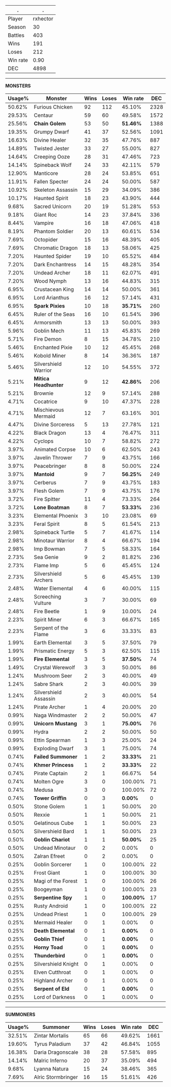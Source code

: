 .|.
|-|-
Player|rxhector
Season|30
Battles|403
Wins|191
Loses|212
Win rate|0.90
DEC|4898

---
**MONSTERS**

Usage%|Monster|Wins|Loses|Win rate|DEC|
-|-|-|-|-|-|
50.62%|Furious Chicken|92|112|45.10%|2328|
29.53%|Centaur|59|60|49.58%|1572|
25.56%|**Chain Golem**|53|50|**51.46%**|1388|
19.35%|Grumpy Dwarf|41|37|52.56%|1091|
16.63%|Divine Healer|32|35|47.76%|887|
14.89%|Twisted Jester|33|27|55.00%|827|
14.64%|Creeping Ooze|28|31|47.46%|723|
14.14%|Spineback Wolf|24|33|42.11%|579|
12.90%|Manticore|28|24|53.85%|651|
11.91%|Fallen Specter|24|24|50.00%|587|
10.92%|Skeleton Assassin|15|29|34.09%|386|
10.17%|Haunted Spirit|18|23|43.90%|444|
9.68%|Sacred Unicorn|20|19|51.28%|553|
9.18%|Giant Roc|14|23|37.84%|336|
8.44%|Vampire|16|18|47.06%|418|
8.19%|Phantom Soldier|20|13|60.61%|534|
7.69%|Octopider|15|16|48.39%|405|
7.69%|Chromatic Dragon|18|13|58.06%|425|
7.20%|Haunted Spider|19|10|65.52%|484|
7.20%|Dark Enchantress|14|15|48.28%|354|
7.20%|Undead Archer|18|11|62.07%|491|
7.20%|Wood Nymph|13|16|44.83%|315|
6.95%|Crustacean King|14|14|50.00%|361|
6.95%|Lord Arianthus|16|12|57.14%|431|
6.95%|**Spark Pixies**|10|18|**35.71%**|260|
6.45%|Ruler of the Seas|16|10|61.54%|396|
6.45%|Armorsmith|13|13|50.00%|393|
5.96%|Goblin Mech|11|13|45.83%|269|
5.71%|Fire Demon|8|15|34.78%|210|
5.46%|Enchanted Pixie|10|12|45.45%|268|
5.46%|Kobold Miner|8|14|36.36%|187|
5.46%|Silvershield Warrior|12|10|54.55%|372|
5.21%|**Mitica Headhunter**|9|12|**42.86%**|206|
5.21%|Brownie|12|9|57.14%|288|
4.71%|Cocatrice|9|10|47.37%|228|
4.71%|Mischievous Mermaid|12|7|63.16%|301|
4.47%|Divine Sorceress|5|13|27.78%|121|
4.22%|Black Dragon|13|4|76.47%|311|
4.22%|Cyclops|10|7|58.82%|272|
3.97%|Animated Corpse|10|6|62.50%|243|
3.97%|Javelin Thrower|7|9|43.75%|166|
3.97%|Peacebringer|8|8|50.00%|224|
3.97%|**Mantoid**|9|7|**56.25%**|249|
3.97%|Cerberus|7|9|43.75%|183|
3.97%|Flesh Golem|7|9|43.75%|176|
3.72%|Fire Spitter|11|4|73.33%|264|
3.72%|**Lone Boatman**|8|7|**53.33%**|236|
3.23%|Elemental Phoenix|3|10|23.08%|69|
3.23%|Feral Spirit|8|5|61.54%|213|
2.98%|Spineback Turtle|5|7|41.67%|114|
2.98%|Minotaur Warrior|8|4|66.67%|194|
2.98%|Imp Bowman|7|5|58.33%|164|
2.73%|Sea Genie|9|2|81.82%|236|
2.73%|Flame Imp|5|6|45.45%|124|
2.73%|Silvershield Archers|5|6|45.45%|139|
2.48%|Water Elemental|4|6|40.00%|115|
2.48%|Screeching Vulture|3|7|30.00%|69|
2.48%|Fire Beetle|1|9|10.00%|24|
2.23%|Spirit Miner|6|3|66.67%|165|
2.23%|Serpent of the Flame|3|6|33.33%|83|
1.99%|Earth Elemental|3|5|37.50%|79|
1.99%|Prismatic Energy|5|3|62.50%|115|
1.99%|**Fire Elemental**|3|5|**37.50%**|74|
1.49%|Crystal Werewolf|3|3|50.00%|86|
1.24%|Mushroom Seer|2|3|40.00%|49|
1.24%|Sabre Shark|2|3|40.00%|39|
1.24%|Silvershield Assassin|2|3|40.00%|54|
1.24%|Pirate Archer|1|4|20.00%|20|
0.99%|Naga Windmaster|2|2|50.00%|47|
0.99%|**Unicorn Mustang**|3|1|**75.00%**|76|
0.99%|Hydra|2|2|50.00%|50|
0.99%|Ettin Spearman|1|3|25.00%|24|
0.99%|Exploding Dwarf|3|1|75.00%|74|
0.74%|**Failed Summoner**|1|2|**33.33%**|21|
0.74%|**Khmer Princess**|1|2|**33.33%**|22|
0.74%|Pirate Captain|2|1|66.67%|54|
0.74%|Molten Ogre|3|0|100.00%|71|
0.74%|Medusa|3|0|100.00%|72|
0.74%|**Tower Griffin**|0|3|**0.00%**|0|
0.50%|Stone Golem|1|1|50.00%|20|
0.50%|Rexxie|1|1|50.00%|21|
0.50%|Gelatinous Cube|1|1|50.00%|23|
0.50%|Silvershield Bard|1|1|50.00%|23|
0.50%|**Goblin Chariot**|1|1|**50.00%**|25|
0.50%|Undead Minotaur|0|2|0.00%|0|
0.50%|Zalran Efreet|0|2|0.00%|0|
0.25%|Goblin Sorcerer|1|0|100.00%|22|
0.25%|Frost Giant|1|0|100.00%|30|
0.25%|Magi of the Forest|1|0|100.00%|26|
0.25%|Boogeyman|1|0|100.00%|23|
0.25%|**Serpentine Spy**|1|0|**100.00%**|17|
0.25%|Rusty Android|1|0|100.00%|22|
0.25%|Undead Priest|1|0|100.00%|29|
0.25%|Mermaid Healer|0|1|0.00%|0|
0.25%|**Death Elemental**|0|1|**0.00%**|0|
0.25%|**Goblin Thief**|0|1|**0.00%**|0|
0.25%|**Horny Toad**|0|1|**0.00%**|0|
0.25%|**Thunderbird**|0|1|**0.00%**|0|
0.25%|Silvershield Knight|0|1|0.00%|0|
0.25%|Elven Cutthroat|0|1|0.00%|0|
0.25%|Highland Archer|0|1|0.00%|0|
0.25%|**Serpent of Eld**|0|1|**0.00%**|0|
0.25%|Lord of Darkness|0|1|0.00%|0|

---
**SUMMONERS**

Usage%|Summoner|Wins|Loses|Win rate|DEC|
-|-|-|-|-|-|
32.51%|Zintar Mortalis|65|66|49.62%|1661|
19.60%|Tyrus Paladium|37|42|46.84%|1055|
16.38%|Daria Dragonscale|38|28|57.58%|895|
14.14%|Malric Inferno|20|37|35.09%|494|
9.68%|Lyanna Natura|15|24|38.46%|365|
7.69%|Alric Stormbringer|16|15|51.61%|426|
